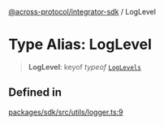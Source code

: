 [@across-protocol/integrator-sdk](../README.md) / LogLevel

# Type Alias: LogLevel

> **LogLevel**: keyof *typeof* [`LogLevels`](../variables/LogLevels.md)

## Defined in

[packages/sdk/src/utils/logger.ts:9](https://github.com/across-protocol/toolkit/blob/291e746cb19cfa8d76835b72ba70acec1a2f9971/packages/sdk/src/utils/logger.ts#L9)
